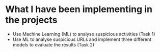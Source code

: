 # What I have been implementing in the projects
- Use Machine Learning (ML) to analyse suspicious activities (Task 1)
- Use ML to analyse suspicious URLs and implement three different models to evaluate the results (Task 2)
